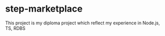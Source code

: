 # step-marketplace
This project is my diploma project which reflect my experience in Node.js, TS, RDBS
